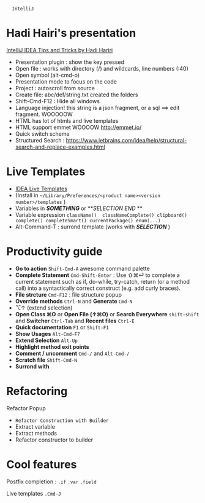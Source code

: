 
      IntelliJ

Hadi Hairi's presentation
========

[IntelliJ IDEA Tips and Tricks by Hadi Hariri](https://vimeo.com/138847553)

- Presentation plugin : show the key pressed
- Open file : works with directory (/) and wildcards, line numbers (:40)
- Open symbol (alt-cmd-o)
- Presentation mode to focus on the code
- Project : autoscroll from source
- Create file: abc/def/string.txt created the folders
- Shift-Cmd-F12 : Hide all windows
- Language injection! this string is a json fragment, or a sql ==> edit fragment. WOOOOOW
- HTML has lot of htmls and live templates
- HTML support emmet WOOOOW http://emmet.io/
- Quick switch scheme
- Structured Search : https://www.jetbrains.com/idea/help/structural-search-and-replace-examples.html
 



Live Templates
=======

- [IDEA Live Templates](https://github.com/keyboardsurfer/idea-live-templates)
- (Install in `~/Library/Preferences/<product name><version number>/templates` )
- Variables in **$SOMETHING$** or **$SELECTION$ $END$ ** 
- Variable expression `className()  classNameComplete() clipboard() complete() completeSmart() currentPackage() enum(...)`
- Alt-Command-T : surrond template (works with **$SELECTION$** )

Productivity guide
=======

- **Go to action** `Shift-Cmd-A` awesome command palette
- **Complete Statement** `Cmd-Shift-Enter`  : Use ⇧⌘⏎ to complete a current statement such as if, do-while, try-catch, return (or a method call) into a syntactically correct construct (e.g. add curly braces).
- **File strcture** `Cmd-F12` : file structure popup
- **Override methods** `Ctrl-N` and **Generate** `Cmd-N` 
- ⌥↑ (extend selection)
- **Open Class ⌘O** or **Open File (↑⌘O)** or **Search Everywhere** `shift-shift` and **Switcher** `Ctrl-Tab` and **Recent files** `Ctrl-E`
- **Quick documentation** `F1` or `Shift-F1`
- **Show Usages** `Alt-Cmd-F7` 
- **Extend Selection** `Alt-Up` 
- **Highlight method exit points** 
- **Comment / uncomment** `Cmd-/` and `Alt-Cmd-/`
- **Scratch file** `Shift-Cmd-N`
- **Surrond with** 
 
  
Refactoring
=====
  
Refactor Popup <Ctrl-T>

- `Refactor Construction with Builder` 
- Extract variable
- Extract methods
- Refactor constructor to builder

Cool features
=====

Postfix completion : `.if` `.var`  `.field`
  
Live templates  `.Cmd-J`


